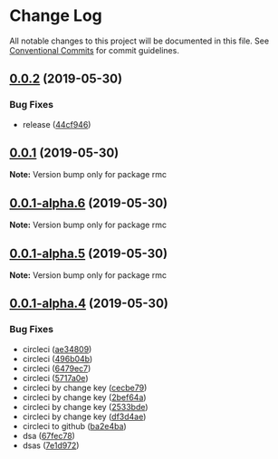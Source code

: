 # Change Log

All notable changes to this project will be documented in this file.
See [Conventional Commits](https://conventionalcommits.org) for commit guidelines.

## [0.0.2](https://github.com/doxiaodong/rmc/compare/v0.0.1-alpha.6...v0.0.2) (2019-05-30)


### Bug Fixes

* release ([44cf946](https://github.com/doxiaodong/rmc/commit/44cf946))





## [0.0.1](https://github.com/doxiaodong/rmc/compare/v0.0.1-alpha.6...v0.0.1) (2019-05-30)

**Note:** Version bump only for package rmc





## [0.0.1-alpha.6](https://github.com/doxiaodong/rmc/compare/v0.0.1-alpha.5...v0.0.1-alpha.6) (2019-05-30)

**Note:** Version bump only for package rmc





## [0.0.1-alpha.5](https://github.com/doxiaodong/rmc/compare/v0.0.1-alpha.4...v0.0.1-alpha.5) (2019-05-30)

**Note:** Version bump only for package rmc





## [0.0.1-alpha.4](https://github.com/doxiaodong/rmc/compare/v0.0.1-alpha.3...v0.0.1-alpha.4) (2019-05-30)


### Bug Fixes

* circleci ([ae34809](https://github.com/doxiaodong/rmc/commit/ae34809))
* circleci ([496b04b](https://github.com/doxiaodong/rmc/commit/496b04b))
* circleci ([6479ec7](https://github.com/doxiaodong/rmc/commit/6479ec7))
* circleci ([5717a0e](https://github.com/doxiaodong/rmc/commit/5717a0e))
* circleci by change key ([cecbe79](https://github.com/doxiaodong/rmc/commit/cecbe79))
* circleci by change key ([2bef64a](https://github.com/doxiaodong/rmc/commit/2bef64a))
* circleci by change key ([2533bde](https://github.com/doxiaodong/rmc/commit/2533bde))
* circleci by change key ([df3d4ae](https://github.com/doxiaodong/rmc/commit/df3d4ae))
* circleci to github ([ba2e4ba](https://github.com/doxiaodong/rmc/commit/ba2e4ba))
* dsa ([67fec78](https://github.com/doxiaodong/rmc/commit/67fec78))
* dsas ([7e1d972](https://github.com/doxiaodong/rmc/commit/7e1d972))
